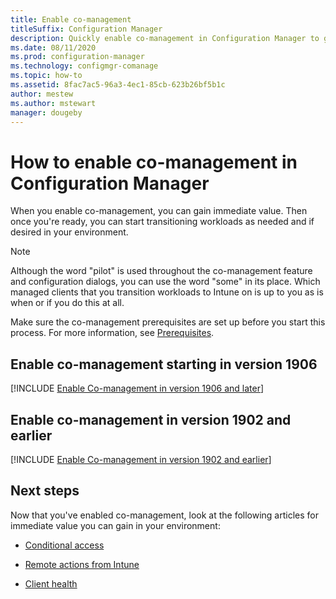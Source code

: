 ```yaml
---
title: Enable co-management
titleSuffix: Configuration Manager
description: Quickly enable co-management in Configuration Manager to gain immediate value.
ms.date: 08/11/2020
ms.prod: configuration-manager
ms.technology: configmgr-comanage
ms.topic: how-to
ms.assetid: 8fac7ac5-96a3-4ec1-85cb-623b26bf5b1c
author: mestew
ms.author: mstewart
manager: dougeby
---
```


# How to enable co-management in Configuration Manager

When you enable co-management, you can gain immediate value. Then once you're ready, you can start transitioning workloads as needed and if desired in your environment.

> [!Note]  
> Although the word "pilot" is used throughout the co-management feature and configuration dialogs, you can use the word "some" in its place. Which managed clients that you transition workloads to Intune on is up to you as is when or if you do this at all.

Make sure the co-management prerequisites are set up before you start this process. For more information, see [Prerequisites](overview.md#prerequisites).

## Enable co-management starting in version 1906

[!INCLUDE [Enable Co-management in version 1906 and later](includes/enable-co-management-1906-and-higher.md)]

## Enable co-management in version 1902 and earlier

[!INCLUDE [Enable Co-management in version 1902 and earlier](includes/enable-co-management-1902-and-earlier.md)]

## Next steps

Now that you've enabled co-management, look at the following articles for immediate value you can gain in your environment:

- [Conditional access](quickstart-conditional-access.md)  

- [Remote actions from Intune](quickstart-remote-actions.md)  

- [Client health](quickstart-client-health.md)  
